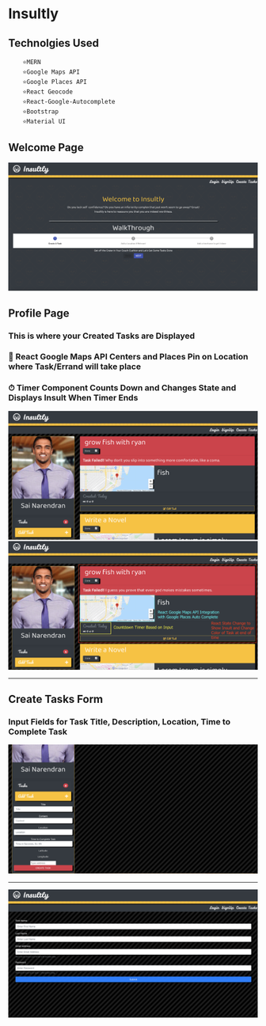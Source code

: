 # Insultly 
## Technolgies Used 
```
    ⭐️MERN
    ⭐️Google Maps API
    ⭐️Google Places API
    ⭐️React Geocode 
    ⭐️React-Google-Autocomplete
    ⭐️Bootstrap
    ⭐️Material UI
```
## Welcome Page 

![](images/1.png)

## Profile Page 
###    This is where your Created Tasks are Displayed 
### 📍 React Google Maps API Centers and Places Pin on Location where Task/Errand will take place 
### ⏱ Timer Component Counts Down and Changes State and Displays Insult When Timer Ends
![](images/3.png)
![](images/2.png)
***
## Create Tasks Form
### Input Fields for Task Title, Description, Location, Time to Complete Task
![](images/4.png)
***
![](images/6.png)
